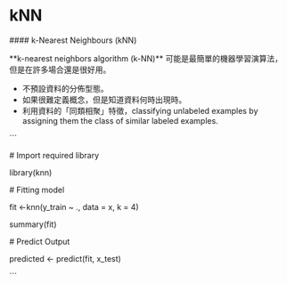 # kNN

\#\#\#\# k-Nearest Neighbours \(kNN\)

\*\*k-nearest neighbors algorithm \(k-NN\)\*\* 可能是最簡單的機器學習演算法，但是在許多場合還是很好用。

* 不預設資料的分佈型態。
* 如果很難定義概念，但是知道資料何時出現時。
* 利用資料的「同類相聚」特徵，classifying unlabeled examples by assigning them the class of similar labeled examples.

\`\`\`

\# Import required library

library\(knn\)

\# Fitting model

fit &lt;-knn\(y\_train ~ ., data = x, k = 4\)

summary\(fit\)

\# Predict Output

predicted &lt;- predict\(fit, x\_test\)

\`\`\`

